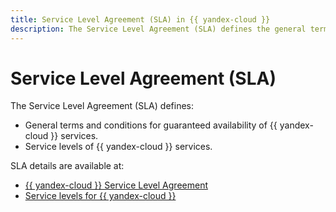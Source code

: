 ```yaml
---
title: Service Level Agreement (SLA) in {{ yandex-cloud }}
description: The Service Level Agreement (SLA) defines the general terms and conditions for guaranteed availability and service levels in {{ yandex-cloud }} services.
---
```

# Service Level Agreement (SLA)

The Service Level Agreement (SLA) defines:
* General terms and conditions for guaranteed availability of {{ yandex-cloud }} services.
* Service levels of {{ yandex-cloud }} services.

SLA details are available at:
* [{{ yandex-cloud }} Service Level Agreement](https://yandex.com/legal/cloud_sla/)
* [Service levels for {{ yandex-cloud }}](https://yandex.com/legal/cloud_sla_levels/)
